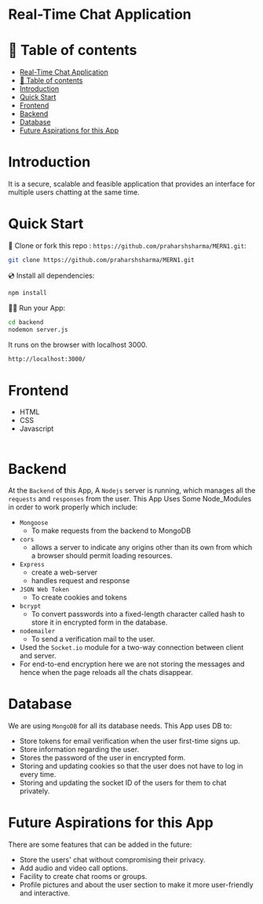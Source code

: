 # Real-Time Chat Application

# 🧭 Table of contents

- [Real-Time Chat Application](#real-time-chat-application)
- [🧭 Table of contents](#-table-of-contents)
- [Introduction](#introduction)
- [Quick Start](#quick-start)
- [Frontend](#frontend)
- [Backend](#backend)
- [Database](#database)
- [Future Aspirations for this App](#future-aspirations-for-this-app)

# Introduction

It is a secure, scalable and feasible application that provides an interface for multiple users chatting at the same time.

# Quick Start 

📄 Clone or fork this repo :
`https://github.com/praharshsharma/MERN1.git`:

```sh
git clone https://github.com/praharshsharma/MERN1.git
```

💿 Install all dependencies:

```sh
npm install
```

🚴‍♂️ Run your App:

```sh
cd backend
nodemon server.js
```
It runs on the browser with localhost 3000.
```sh
http://localhost:3000/
```

# Frontend

 - HTML<br>
 - CSS<br>
 - Javascript<br><br>
  
# Backend

  At the `Backend` of this App, A `Nodejs` server is running, which manages all the `requests` and `responses` from the user. 
This App Uses Some Node_Modules in order to work properly which include:
- `Mongoose`
  - To make requests from the backend to MongoDB
- `cors`
    - allows a server to indicate any origins other than its own from which a browser should permit loading resources.
- `Express`
  - create a web-server
  - handles request and response
- `JSON Web Token`
  - To create cookies and tokens
- `bcrypt`
  - To convert passwords into a fixed-length character called hash to store it in encrypted form in the database.
- `nodemailer`
  - To send a verification mail to the user.
- Used the `Socket.io` module for a two-way connection between client and server.
- For end-to-end encryption here we are not storing the messages and hence when the page reloads all the chats disappear.

# Database

We are using `MongoDB` for all its database needs. This App uses DB to:
 
 - Store tokens for email verification when the user first-time signs up.
 - Store information regarding the user.
 - Stores the password of the user in encrypted form. 
 - Storing and updating cookies so that the user does not have to log in every time.
 - Storing and updating the socket ID of the users for them to chat privately.

# Future Aspirations for this App

There are some features that can be added in the future:
- Store the users' chat without compromising their privacy.
- Add audio and video call options.
- Facility to create chat rooms or groups.
- Profile pictures and about the user section to make it more user-friendly and interactive.
 
